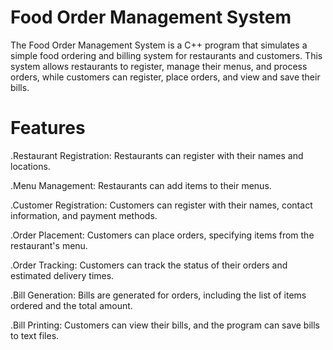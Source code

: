 # Food Order Management System

The Food Order Management System is a C++ program that simulates a simple food ordering and billing system for restaurants and customers. 
This system allows restaurants to register, manage their menus, and process orders, while customers can register, place orders, and view and save their bills.

# Features
.Restaurant Registration: Restaurants can register with their names and locations.

.Menu Management: Restaurants can add items to their menus.

.Customer Registration: Customers can register with their names, contact information, and payment methods.

.Order Placement: Customers can place orders, specifying items from the restaurant's menu.

.Order Tracking: Customers can track the status of their orders and estimated delivery times.

.Bill Generation: Bills are generated for orders, including the list of items ordered and the total amount.

.Bill Printing: Customers can view their bills, and the program can save bills to text files.
